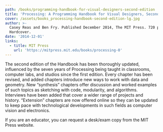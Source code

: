 ```yaml
---
path: /books/programming-handbook-for-visual-designers-second-edition
title: 'Processing: A Programming Handbook for Visual Designers, Second Edition'
cover: /assets/books_processing-handbook-second-edition-lg.jpg
author: >-
  Casey Reas and Ben Fry. Published December 2014, The MIT Press. 720 pages.
  Hardcover.
date: '2014-12-01'
links:
  - title: MIT Press
    url: 'https://mitpress.mit.edu/books/processing-0'
---
```

The second edition of the Handbook has been thoroughly updated, influenced by the seven years of Processing being taught in classrooms, computer labs, and studios since the first edition. Every chapter has been revised, and added chapters introduce new ways to work with data and geometry. New “synthesis” chapters offer discussion and worked examples of such topics as sketching with code, modularity, and algorithms. Interviews have been added that cover a wider range of projects and history. “Extension” chapters are now offered online so they can be updated to keep pace with technological developments in such fields as computer vision and electronics. 

If you are an educator, you can request a desk/exam copy from the MIT Press website.
